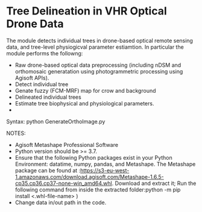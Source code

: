 # Tree Delineation in VHR Optical Drone Data

The module detects individual trees in drone-based optical remote sensing data, and tree-level physiogicval parameter estiamtion. In particular the module performs the followng: 
- Raw drone-based optical data preprocessing (including nDSM and orthomosaic generatation using photogrammetric processing using Agisoft APIs).
- Detect individual tree
- Genate fuzzy (FCM-MRF) map for crow and background
- Delineated individual trees
- Estimate tree biophysical and physiological parameters.
- 
Syntax:
python GenerateOrthoImage.py

NOTES:
* Agisoft Metashape Professional Software
* Python version should be >= 3.7.
* Ensure that the following Python packages exist in your Python Environment: datatime, numpy, pandas, and Metashape. The Metashape package can be found at :https://s3-eu-west-1.amazonaws.com/download.agisoft.com/Metashape-1.6.5-cp35.cp36.cp37-none-win_amd64.whl. Download and extract it; Run the following command from inside the extracted folder:python -m pip install <.whl-file-name> )
* Change data in/out path in the code.
